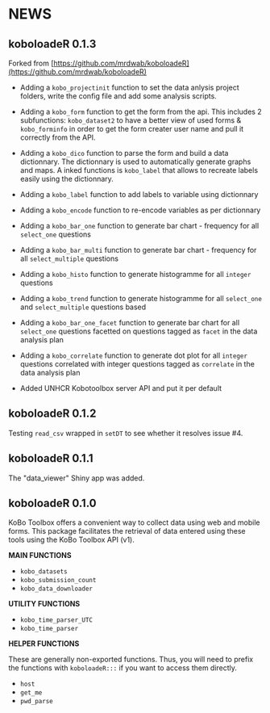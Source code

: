 # NEWS

## koboloadeR 0.1.3

Forked from [https://github.com/mrdwab/koboloadeR](https://github.com/mrdwab/koboloadeR)

* Adding a `kobo_projectinit` function to set the data anlysis project folders, write the config file and add some analysis scripts.

* Adding a `kobo_form` function to get the form from the api. This includes 2 subfunctions: `kobo_dataset2` to have a better view of used forms & `kobo_forminfo` in order to get the form creater user name and pull it correctly from the API.

* Adding a `kobo_dico` function to parse the form and build a data dictionnary. The dictionnary is used to automatically generate graphs and maps. A inked functions is `kobo_label` that allows to recreate labels easily using the dictionnary.

* Adding a `kobo_label` function to add labels to variable using dictionnary

* Adding a `kobo_encode` function to re-encode variables as per dictionnary

* Adding a `kobo_bar_one` function to generate bar chart - frequency for all `select_one` questions

* Adding a `kobo_bar_multi` function to generate bar chart - frequency for all `select_multiple` questions

* Adding a `kobo_histo` function to generate histogramme for all `integer` questions

* Adding a `kobo_trend` function to generate histogramme for all `select_one` and `select_multiple` questions based 

* Adding a `kobo_bar_one_facet` function to generate bar chart for all `select_one` questions facetted on questions tagged as `facet` in the data analysis plan 

* Adding a `kobo_correlate` function to generate dot plot for all `integer` questions correlated with integer questions tagged as `correlate` in the data analysis plan 

* Added UNHCR Kobotoolbox server API and put it per default


## koboloadeR 0.1.2

Testing `read_csv` wrapped in `setDT` to see whether it resolves issue #4.

## koboloadeR 0.1.1

The "data_viewer" Shiny app was added. 

## koboloadeR 0.1.0

KoBo Toolbox offers a convenient way to collect data using web and mobile forms. This package facilitates the retrieval of data entered using these tools using the KoBo Toolbox API (v1).

**MAIN FUNCTIONS**

* `kobo_datasets`
* `kobo_submission_count`
* `kobo_data_downloader`

**UTILITY FUNCTIONS**

* `kobo_time_parser_UTC`
* `kobo_time_parser`

**HELPER FUNCTIONS**

These are generally non-exported functions. Thus, you will need to prefix the functions with `koboloadeR:::` if you want to access them directly.

* `host`
* `get_me`
* `pwd_parse`
